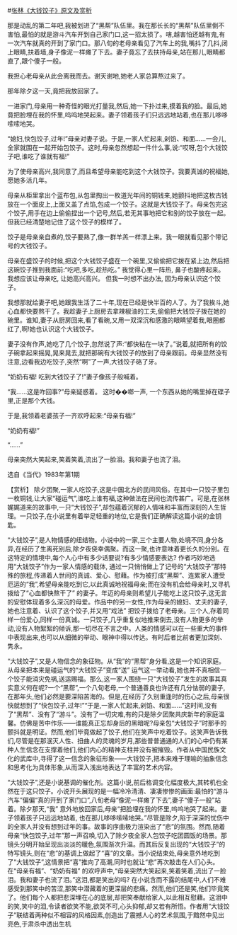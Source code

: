 #[张林《大钱饺子》原文及赏析](https://www.vrrw.net/wx/15326.html)

那是动乱的第二年吧,我被划进了“黑帮”队伍里。我在那长长的“黑帮”队伍里倒不害怕,最怕的就是游斗汽车开到自己家门口,这一招太损了。嗐,越害怕还越有鬼,有一次汽车就真的开到了家门口。那八旬的老母亲看见了汽车上的我,嘴抖了几抖,闭上眼睛,扶着墙,身子像泥一样瘫了下去。妻子竟忘了去扶持母亲,站在那儿,眼睛都直了,跟个傻子一般。

我担心老母亲从此会离我而去。谢天谢地,她老人家总算熬过来了。

那年除夕这一天,竟把我放回家了。

一进家门,母亲用一种奇怪的眼光打量我,然后,她一下扑过来,摸着我的脸。最后,她竟把脸埋在我的怀里,呜呜地哭起来。妻子领着孩子们只远远地站着,也在那儿哆哆嗦嗦地哭。

“媳妇,快包饺子,过年!”母亲对妻子说。于是,一家人忙起来,剁馅、和面……一会儿,全家就围在一起开始包饺子。这时,母亲忽然想起一件什么事,说:“哎呀,包个大钱饺子吧,谁吃了谁就有福!”

为了使母亲高兴,我同意了,而且希望母亲能吃到这个大钱饺子。我要真诚的祝福她,愿她多活几年。

母亲从柜里拿出个蓝布包,从包里掏出一枚道光年间的铜钱来,她颤抖地把这枚古钱放在一个面皮上,上面又盖了点馅,包成一个饺子。这就是大钱饺子了。母亲包完这个饺子,用手在边上偷偷捏出一个记号,然后,若无其事地把它和别的饺子放在一起。但我已经清楚地记住了这个饺子的模样了。

饺子是母亲亲自煮的,饺子要熟了,像一群羊羔一样漂上来。我一眼就看见那个带记号的大钱饺子。

母亲在盛饺子的时候,把这个大钱饺子盛在一个碗里,又偷偷把它拨在紧上边,然后把这碗饺子推到我面前:“吃吧,多吃,趁热吃。” 我觉得心里一阵热, 鼻子也酸疼起来。我想应该让母亲吃, 让她高兴高兴。 但我一时想不出办法, 因为母亲认识这个饺子。

我想那就给妻子吧,她跟我生活了二十年,现在已经是快半百的人了。为了我挨斗,她心血都快要熬干了。我趁妻子上厨房去拿辣椒油的工夫,偷偷把大钱饺子拨在她的碗里。谁知,妻子从厨房回来,看了看碗,又用一双深沉和感激的眼睛望着我,眼圈都红了,啊!她也认识这个大钱饺子。

妻子没有作声,她吃了几个饺子,忽然说了声:“都快粘在一块了。”说着,就把所有的饺子碗拿起来摇晃,晃来晃去,就把那碗有大钱饺子的放到了母亲跟前。母亲显然没有注意,边看我边吃饺子,突然“啊”了一声,大钱饺子硌了牙。

“奶奶有福! 吃到大钱饺子了!”妻子像孩子般喊着。

“我……这是咋回事?”母亲疑惑着。 这时��啷一声, 一个东西从她的嘴里掉在碟子里,正是那个大钱。

于是,我领着老婆孩子一齐欢呼起来:“母亲有福!”

“奶奶有福!”

“……”

母亲突然大笑起来,笑着笑着,流出了一脸泪。我和妻子也流了泪。

选自《当代》1983年第1期



【赏析】 除夕团聚,一家人吃饺子,这是中国北方的民间风俗。在其中一只饺子里包一枚铜钱,让大家“碰运气”,谁吃上谁有福,这种做法在民间也流传甚广。可是,在张林娓娓道来的故事中,一只“大钱饺子”,却包蕴着沉郁的人情味和丰富而深刻的人生哲理。一只饺子,在小说里有着举足轻重的地位,它是我们正确解读这篇小说的金钥匙。

“大钱饺子”,是人物情感的纽结物。小说中的一家,三个主要人物,处境不同,身分各异,在经历了生离死别后,除夕夜侥幸偶聚。而这一聚,也许意味着更长久的分别。在这特定的情境中,每个人心中有多少话要说?有多少情感要表达? 作者巧妙地选用“大钱饺子”作为一家人情感的载体, 通过一只悄悄做上了记号的“大钱饺子”那特殊的旅程,传递着人世间的真诚、爱心、慰藉。作为被打成“黑帮”、连累家人遭受厄运的“我”,希望母亲能吃到它,以此真诚地祝福母亲;而在没有机会给母亲时,又寻机拨给了“心血都快熬干了” 的妻子。年迈的母亲则希望儿子能吃上这只饺子,这无言的安慰体现着多么深沉的母爱。作品中的另一女性,作为母亲的媳妇、丈夫的妻子,她也注意着、认识了这个饺子,并又用“戏法” 把饺子拨给了老母亲。三个人,存着同样一份爱心,同样一份真诚。一只饺子,几乎重复似地推来倒去,没有人物更多的举动,没有人物絮絮的倾诉,那一切尽在不言之中。人类的情感可以在一些重大的事件中表现出来,也可以从细微的举动、眼神中得以传达。有时后者比前者更加深刻、隽永。

“大钱饺子”,又是人物信念的象征物。从“我”的“黑帮”身分看,这是一个知识家庭。从母亲把本来是碰运气的“大钱饺子”变成“送” 运气这一举动看,她也并不真相信一个饺子能消灾免祸,送运赐福。那么,这一家人围绕一只“大钱饺子”发生的故事其真实意义何在呢?一个“黑帮”,一个八旬老母,一个普通善良也许还有几分怯弱的妻子,在那年头,他们必然是要深陷苦海的。但是,在经历了久别重逢时的伤心之后,母亲很快就想到了“快包饺子,过年!”“于是,一家人忙起来,剁馅、和面……”这时间,没有了“黑帮”、没有了“游斗”。没有了一切灾难,有的只是除夕团聚共庆新年的家庭温馨。仿佛是苦中作乐——谁能真正忘却身后的黑暗呢?母亲包“大钱饺子”时那手的颤抖就是明证。然而,他们毕竟做起了饺子,他们在笑声中吃着饺子。这笑声告诉我们,尽管是在那泯灭人性、扭曲人的灵魂的岁月,那些普普通通的人们的心中仍有某种人生信念在支撑着他们,他们内心的精神支柱并没有被摧毁。作者从中国民族文化的武库中,寻得了这一信念的象征形象——大钱饺子,把本来难于理喻的抽象信念和思考化为具体形象,从而深入浅出地表达了丰富的艺术内容。

“大钱饺子”,还是小说基调的催化剂。这篇小说,前后格调变化幅度极大,其转机也全然在于这只饺子。小说开头展现的是一幅冷冷清清、凄凄惨惨的画面:最怕的“游斗汽车”偏偏“真的开到了家门口”,八旬老母“像泥一样瘫了下去”,妻子“傻子一般”站着。除夕那天,“我” 意外地放回家后,母亲“把脸埋在我的怀里,呜呜地哭了起来。妻子领着孩子只远远地站着, 也在那儿哆哆嗦嗦地哭。”尽管是除夕,陷于深深的忧伤中的全家人并没有想到过年的事。故事的序曲极力渲染出了“悲”的氛围。然而,随着母亲“快包饺子,过年”那一声召唤,切入了除夕夜全家人包饺子吃团圆饭的场景。那镜头分明开始呈现出淡淡的暖色,氛围渐次升温。而其后反复出现的“大钱饺子”的特写镜头,则在“悲”的基调上做起了“喜”的文章。当小说结束处,母亲意外地吃到了“大钱饺子”,这情景把“喜”推向了高潮,同时也就让“悲”再次敲击在人们心头。在“母亲有福”、“奶奶有福” 的欢呼声中,“母亲突然大笑起来,笑着笑着,流出了一脸泪。我和妻子也流了泪。”这泪,都是笑出的吗? 在小说含而不露的结尾中,人们不难感受到那笑中的苦涩,那笑中潜藏着的更深层的悲痛。然而,他们还是笑,他们毕竟笑了。他们每个人都把悲深埋在心的底层,却把笑奉献给家人,以此相互慰藉。这泪中的笑,笑中的泪,令读者欲笑不能,欲哭不可,心头抑郁,却又若有所悟。作者用“大钱饺子”联结着两种似不相容的风格因素,创造出了震撼人心的艺术氛围,于黯然中见出亮色,于肃杀中透出生机

